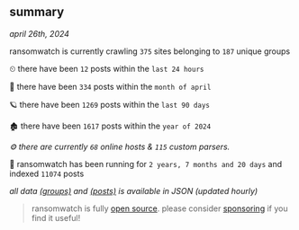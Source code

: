 
## summary
_april 26th, 2024_

ransomwatch is currently crawling `375` sites belonging to `187` unique groups

⏲ there have been `12` posts within the `last 24 hours`

🦈 there have been `334` posts within the `month of april`

🪐 there have been `1269` posts within the `last 90 days`

🏚 there have been `1617` posts within the `year of 2024`

_⚙️ there are currently `68` online hosts & `115` custom parsers._

🦕 ransomwatch has been running for `2 years, 7 months and 20 days` and indexed `11074` posts

_all data  [(groups)](http://ransomwhat.telemetry.ltd/groups) and [(posts)](http://ransomwhat.telemetry.ltd/posts) is available in JSON (updated hourly)_

> ransomwatch is fully [open source](https://github.com/joshhighet/ransomwatch#ransomwatch--). please consider [sponsoring](https://github.com/sponsors/joshhighet) if you find it useful!
